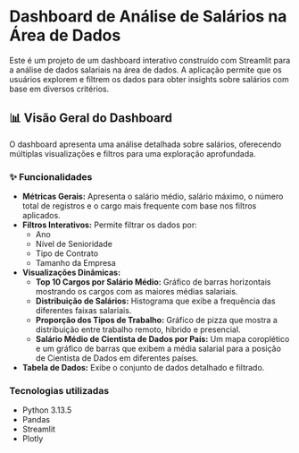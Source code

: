 # Dashboard de Análise de Salários na Área de Dados

Este é um projeto de um dashboard interativo construído com Streamlit para a análise de dados salariais na área de dados. A aplicação permite que os usuários explorem e filtrem os dados para obter insights sobre salários com base em diversos critérios.

## 📊 Visão Geral do Dashboard

O dashboard apresenta uma análise detalhada sobre salários, oferecendo múltiplas visualizações e filtros para uma exploração aprofundada.

### ✨ Funcionalidades

*   **Métricas Gerais:** Apresenta o salário médio, salário máximo, o número total de registros e o cargo mais frequente com base nos filtros aplicados.
*   **Filtros Interativos:** Permite filtrar os dados por:
    *   Ano
    *   Nível de Senioridade
    *   Tipo de Contrato
    *   Tamanho da Empresa
*   **Visualizações Dinâmicas:**
    *   **Top 10 Cargos por Salário Médio:** Gráfico de barras horizontais mostrando os cargos com as maiores médias salariais.
    *   **Distribuição de Salários:** Histograma que exibe a frequência das diferentes faixas salariais.
    *   **Proporção dos Tipos de Trabalho:** Gráfico de pizza que mostra a distribuição entre trabalho remoto, híbrido e presencial.
    *   **Salário Médio de Cientista de Dados por País:** Um mapa coroplético e um gráfico de barras que exibem a média salarial para a posição de Cientista de Dados em diferentes países.
*   **Tabela de Dados:** Exibe o conjunto de dados detalhado e filtrado.


### Tecnologias utilizadas

*   Python 3.13.5
*   Pandas
*   Streamlit
*   Plotly







